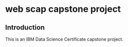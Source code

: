 # web scap capstone project

## Introduction

This is an IBM Data Science Certificate capstone project.
